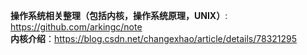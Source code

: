 **操作系统相关整理（包括内核，操作系统原理，UNIX）**: https://github.com/arkingc/note </br>
**内核介绍**：https://blog.csdn.net/changexhao/article/details/78321295 </br>
